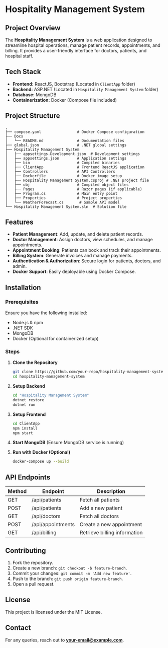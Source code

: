 # Hospitality Management System

## Project Overview

The **Hospitality Management System** is a web application designed to streamline hospital operations, manage patient records, appointments, and billing. It provides a user-friendly interface for doctors, patients, and hospital staff.

## Tech Stack

- **Frontend:** ReactJS, Bootstrap (Located in `ClientApp` folder)
- **Backend:** ASP.NET (Located in `Hospitality Management System` folder)
- **Database:** MongoDB
- **Containerization:** Docker (Compose file included)

## Project Structure

```
.
├── compose.yaml                # Docker Compose configuration
├── Docs
│   └── README.md               # Documentation files
├── global.json                 # .NET global settings
├── Hospitality Management System
│   ├── appsettings.Development.json  # Development settings
│   ├── appsettings.json        # Application settings
│   ├── bin                     # Compiled binaries
│   ├── ClientApp               # Frontend ReactJS application
│   ├── Controllers             # API Controllers
│   ├── Dockerfile              # Docker image setup
│   ├── Hospitality Management System.csproj # .NET project file
│   ├── obj                     # Compiled object files
│   ├── Pages                   # Razor pages (if applicable)
│   ├── Program.cs              # Main entry point
│   ├── Properties              # Project properties
│   └── WeatherForecast.cs       # Sample API model
└── Hospitality Management System.sln  # Solution file
```

## Features

- **Patient Management**: Add, update, and delete patient records.
- **Doctor Management**: Assign doctors, view schedules, and manage appointments.
- **Appointment Booking**: Patients can book and track their appointments.
- **Billing System**: Generate invoices and manage payments.
- **Authentication & Authorization**: Secure login for patients, doctors, and admin.
- **Docker Support**: Easily deployable using Docker Compose.

## Installation

### Prerequisites

Ensure you have the following installed:

- Node.js & npm
- .NET SDK
- MongoDB
- Docker (Optional for containerized setup)

### Steps

1. **Clone the Repository**

   ```sh
   git clone https://github.com/your-repo/hospitality-management-system.git
   cd hospitality-management-system
   ```

2. **Setup Backend**

   ```sh
   cd "Hospitality Management System"
   dotnet restore
   dotnet run
   ```

3. **Setup Frontend**

   ```sh
   cd ClientApp
   npm install
   npm start
   ```

4. **Start MongoDB** (Ensure MongoDB service is running)

5. **Run with Docker (Optional)**
   ```sh
   docker-compose up --build
   ```

## API Endpoints

| Method | Endpoint          | Description                  |
| ------ | ----------------- | ---------------------------- |
| GET    | /api/patients     | Fetch all patients           |
| POST   | /api/patients     | Add a new patient            |
| GET    | /api/doctors      | Fetch all doctors            |
| POST   | /api/appointments | Create a new appointment     |
| GET    | /api/billing      | Retrieve billing information |

## Contributing

1. Fork the repository.
2. Create a new branch: `git checkout -b feature-branch`.
3. Commit your changes: `git commit -m 'Add new feature'`.
4. Push to the branch: `git push origin feature-branch`.
5. Open a pull request.

## License

This project is licensed under the MIT License.

## Contact

For any queries, reach out to **your-email@example.com**.
